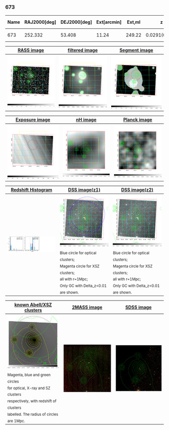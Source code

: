 <div STYLE="page-break-after: always;"></div>

### 673

|Name|RAJ2000[deg]|DEJ2000[deg] |Ext[arcmin]| Ext,ml | z | z_src| C|GC(XSZ,Delta_z<0.01)| GC(OPT,Delta_z<0.01)|GC| R_sig[arcmin] | R500[arcmin] | R500[Mpc]| CRsig[c/s] | CR500[c/s] |L500[1E44 erg/s]|F500[1E-12 erg/s/cm^2]| M500[1E14 Msun]|Tx[keV]|Cnt_sig|Beta|Rc[arcmin]|Comment|Alias|
|---|---|---|---|---|---|------|---|--------|---------|----------|---|---|---|---|---|---|---|---|---|---|---|---|---|---|
|673| 252.332| 53.408| 11.24| 249.22| 0.0291(0.005)| z1, z_xsz| B| MCXC| N, Zw| MCXC, N| 26.675| 16.673| 0.583| 0.297(0.038)| 0.279(0.036)| 0.085(0.009)| 4.389(0.458)| 0.58(0.03)| 1.55(0.05)| 555.8| 0.541(-0.025+0.033)| 4.474(-0.532+0.669)| -| k573|

|[RASS image](../image/673/673_img.pdf)|[filtered image](../image/673/673_fil.pdf)|[Segment image](../image/673/673_seg.pdf)|
|-------------------|--------------------|-------------------|
| <img src="../image/673/673_img.png" width="300">  | <img src="../image/673/673_fil.png" width="300">   | <img src="../image/673/673_seg.png" width="300">  |

|[Exposure image](../image/673/673_mex.pdf)| [nH image](../image/673/673_nh.pdf)| [Planck image](../image/673/673_p.pdf)|
|-------------------|--------------------|-------------------|
|<img src="../image/673/673_mex.png" width="300">   | <img src="../image/673/673_nh.png" width="300">    | <img src="../image/673/673_p.png" width="300"> |

|[Redshift Histogram](../image/673/673_zg.pdf) | [DSS image(z1)](../image/673/673_dss_z1.pdf)      |  [DSS image(z2)](../image/673/673_dss_z2.pdf)    |
|-------------------|--------------------|-------------------|
|<img src="../image/673/673_zg.png" width="300"> |<img src="../image/673/673_dss_z1.png" width="300"> <sub><br>Blue circle for optical clusters; <br>Magenta circle for XSZ clusters; <br>all with r=1Mpc; <br>Only GC with Delta_z<0.01 are shown. </sub>| <img src="../image/673/673_dss_z2.png" width="300"><sub><br>Blue circle for optical clusters; <br>Magenta circle for XSZ clusters; <br>all with r=1Mpc; <br>Only GC with Delta_z<0.01 are shown. </sub> |

|[known Abell/XSZ clusters](../image/673/673_gc.pdf) | [2MASS image](../image/673/673_2mass.pdf)      |[SDSS image](../image/673/673_sdss.pdf)   |
|-------------------|-------------------|-------------------|
|<img src=../image/673/673_gc.png width="300"> <br><sub>Magenta, blue and green circles <br>for optical, X-ray and SZ clusters <br>respectively, with redshift of clusters <br>labelled. The radius of circles <br>are 1Mpc.</sub>|<img src="../image/673/673_2mass.png" width="300">  | <img src="../image/673/673_sdss.png" width="300">  |




